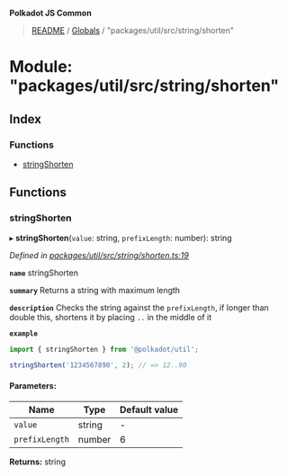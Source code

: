 **Polkadot JS Common**

> [README](../README.md) / [Globals](../globals.md) / "packages/util/src/string/shorten"

# Module: "packages/util/src/string/shorten"

## Index

### Functions

* [stringShorten](_packages_util_src_string_shorten_.md#stringshorten)

## Functions

### stringShorten

▸ **stringShorten**(`value`: string, `prefixLength`: number): string

*Defined in [packages/util/src/string/shorten.ts:19](https://github.com/polkadot-js/common/blob/c366e637/packages/util/src/string/shorten.ts#L19)*

**`name`** stringShorten

**`summary`** Returns a string with maximum length

**`description`** 
Checks the string against the `prefixLength`, if longer than double this, shortens it by placing `..` in the middle of it

**`example`** 
<BR>

```javascript
import { stringShorten } from '@polkadot/util';

stringShorten('1234567890', 2); // => 12..90
```

#### Parameters:

Name | Type | Default value |
------ | ------ | ------ |
`value` | string | - |
`prefixLength` | number | 6 |

**Returns:** string
